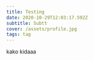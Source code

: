 ```yaml
---
title: Testing
date: 2020-10-29T12:03:17.592Z
subtitle: Subtt
cover: /assets/profile.jpg
tags: tag
---
```

kako kidaaa